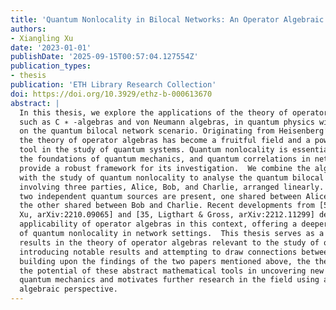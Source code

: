 ```yaml
---
title: 'Quantum Nonlocality in Bilocal Networks: An Operator Algebraic Perspective'
authors:
- Xiangling Xu
date: '2023-01-01'
publishDate: '2025-09-15T00:57:04.127554Z'
publication_types:
- thesis
publication: 'ETH Library Research Collection'
doi: https://doi.org/10.3929/ethz-b-000613670
abstract: |
  In this thesis, we explore the applications of the theory of operator algebras,
  such as C ∗ -algebras and von Neumann algebras, in quantum physics with a focus
  on the quantum bilocal network scenario. Originating from Heisenberg’s picture,
  the theory of operator algebras has become a fruitful field and a powerful mathematical
  tool in the study of quantum systems. Quantum nonlocality is essential for understanding
  the foundations of quantum mechanics, and quantum correlations in network scenarios
  provide a robust framework for its investigation.  We combine the algebraic perspective
  with the study of quantum nonlocality to analyse the quantum bilocal network scenario,
  involving three parties, Alice, Bob, and Charlie, arranged linearly. In this scenario,
  two independent quantum sources are present, one shared between Alice and Bob, and
  the other shared between Bob and Charlie. Recent developments from [57, Renou &
  Xu, arXiv:2210.09065] and [35, Ligthart & Gross, arXiv:2212.11299] demonstrate the
  applicability of operator algebras in this context, offering a deeper understanding
  of quantum nonlocality in network settings.  This thesis serves as a reference for
  results in the theory of operator algebras relevant to the study of quantum nonlocality,
  introducing notable results and attempting to draw connections between them. By
  building upon the findings of the two papers mentioned above, the thesis highlights
  the potential of these abstract mathematical tools in uncovering new insights into
  quantum mechanics and motivates further research in the field using an operator
  algebraic perspective.
---
```

